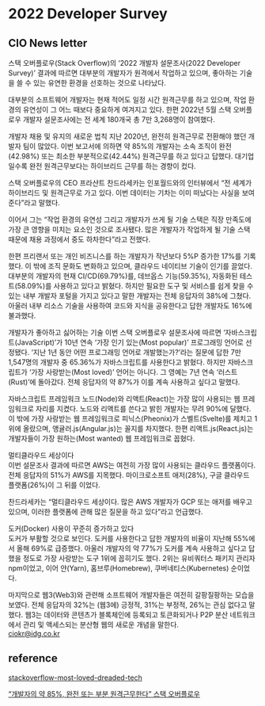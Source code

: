 # 2022 Developer Survey

## CIO News letter 

스택 오버플로우(Stack Overflow)의 ‘2022 개발자 설문조사(2022 Developer Survey)’ 결과에 따르면 대부분의 개발자가 원격에서 작업하고 있으며, 좋아하는 기술을 쓸 수 있는 유연한 환경을 선호하는 것으로 나타났다.   

대부분의 소프트웨어 개발자는 현재 적어도 일정 시간 원격근무를 하고 있으며, 작업 환경의 유연성이 그 어느 때보다 중요하게 여겨지고 있다. 한편 2022년 5월 스택 오버플로우 개발자 설문조사에는 전 세계 180개국 총 7만 3,268명이 참여했다.   

개발자 채용 및 유지의 새로운 법칙
지난 2020년, 완전히 원격근무로 전환해야 했던 개발자 팀이 많았다. 이번 보고서에 의하면 약 85%의 개발자는 소속 조직이 완전(42.98%) 또는 최소한 부분적으로(42.44%) 원격근무를 하고 있다고 답했다. 대기업일수록 완전 원격근무보다는 하이브리드 근무를 하는 경향이 컸다.

스택 오버플로우의 CEO 프라샨트 찬드라세카는 인포월드와의 인터뷰에서 “전 세계가 하이브리드 및 원격근무로 가고 있다. 이번 데이터는 기차는 이미 떠났다는 사실을 보여준다”라고 말했다. 

이어서 그는 “작업 환경의 유연성 그리고 개발자가 쓰게 될 기술 스택은 직장 만족도에 가장 큰 영향을 미치는 요소인 것으로 조사됐다. 많은 개발자가 작업하게 될 기술 스택 때문에 채용 과정에서 중도 하차한다”라고 전했다. 

한편 프리랜서 또는 개인 비즈니스를 하는 개발자가 작년보다 5%P 증가한 17%를 기록했다. 이 밖에 조직 문화도 변화하고 있으며, 클라우드 네이티브 기술이 인기를 끌었다. 대부분의 개발자의 현재 CI/CD(69.79%)를, 데브옵스 기능(59.35%), 자동화된 테스트(58.09%)를 사용하고 있다고 밝혔다. 하지만 필요한 도구 및 서비스를 쉽게 찾을 수 있는 내부 개발자 포털을 가지고 있다고 말한 개발자는 전체 응답자의 38%에 그쳤다. 아울러 내부 리소스 기술을 사용하여 코드와 지식을 공유한다고 답한 개발자도 16%에 불과했다.    

개발자가 좋아하고 싫어하는 기술 
이번 스택 오버플로우 설문조사에 따르면 ‘자바스크립트(JavaScript)’가 10년 연속 ‘가장 인기 있는(Most popular)’ 프로그래밍 언어로 선정됐다. ‘지난 1년 동안 어떤 프로그래밍 언어로 개발했는가?’라는 질문에 답한 7만 1,547명의 개발자 중 65.36%가 자바스크립트를 사용한다고 밝혔다. 하지만 자바스크립트가 ‘가장 사랑받는(Most loved)’ 언어는 아니다. 그 영예는 7년 연속 ‘러스트(Rust)’에 돌아갔다. 전체 응답자의 약 87%가 이를 계속 사용하고 싶다고 말했다.   

자바스크립트 프레임워크 노드(Node)와 리액트(React)는 가장 많이 사용되는 웹 프레임워크로 자리를 지켰다. 노드와 리액트를 쓴다고 밝힌 개발자는 무려 90%에 달했다. 이 밖에 가장 사랑받는 웹 프레임워크로 피닉스(Pheonix)가 스벨트(Svelte)를 제치고 1위에 올랐으며, 앵귤러.js(Angular.js)는 꼴지를 차지했다. 한편 리액트.js(React.js)는 개발자들이 가장 원하는(Most wanted) 웹 프레임워크로 꼽혔다.  

멀티클라우드 세상이다  
이번 설문조사 결과에 따르면 AWS는 여전히 가장 많이 사용되는 클라우드 플랫폼이다. 전체 응답자의 51%가 AWS를 지목했다. 마이크로소프트 애저(28%), 구글 클라우드 플랫폼(26%)이 그 뒤를 이었다.   

찬드라세카는 “멀티클라우드 세상이다. 많은 AWS 개발자가 GCP 또는 애저를 배우고 있으며, 이러한 플랫폼에 관해 많은 질문을 하고 있다”라고 언급했다.   

도커(Docker) 사용이 꾸준히 증가하고 있다  
도커가 부활할 것으로 보인다. 도커를 사용한다고 답한 개발자의 비율이 지난해 55%에서 올해 69%로 급증했다.  아울러 개발자의 약 77%가 도커를 계속 사용하고 싶다고 답했을 정도로 가장 사랑받는 도구 1위에 꼽히기도 했다.   2위는 유비쿼터스 패키지 관리자 npm이었고, 이어 얀(Yarn), 홈브루(Homebrew), 쿠버네티스(Kubernetes) 순이었다.   

마지막으로 웹3(Web3)와 관련해 소프트웨어 개발자들은 여전히 갈팡질팡하는 모습을 보였다. 전체 응답자의 32%는 (웹3에) 긍정적, 31%는 부정적, 26%는 관심 없다고 말했다. 웹3는 데이터와 콘텐츠가 블록체인에 등록되고 토큰화되거나 P2P 분산 네트워크에서 관리 및 액세스되는 분산형 웹의 새로운 개념을 말한다.  
ciokr@idg.co.kr  
 
## reference

[stackoverflow-most-loved-dreaded-tech](https://survey.stackoverflow.co/2022/#most-loved-dreaded-and-wanted-tools-tech-love-dread)  

[“개발자의 약 85%, 완전 또는 부분 원격근무한다” 스택 오버플로우](https://www.ciokorea.com/news/241469)  


